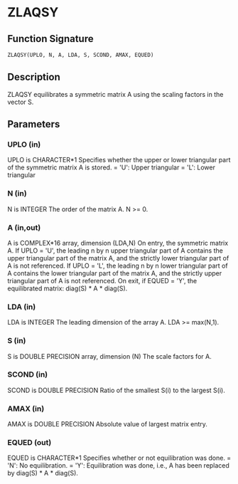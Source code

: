 # ZLAQSY

## Function Signature

```fortran
ZLAQSY(UPLO, N, A, LDA, S, SCOND, AMAX, EQUED)
```

## Description


 ZLAQSY equilibrates a symmetric matrix A using the scaling factors
 in the vector S.

## Parameters

### UPLO (in)

UPLO is CHARACTER*1 Specifies whether the upper or lower triangular part of the symmetric matrix A is stored. = 'U': Upper triangular = 'L': Lower triangular

### N (in)

N is INTEGER The order of the matrix A. N >= 0.

### A (in,out)

A is COMPLEX*16 array, dimension (LDA,N) On entry, the symmetric matrix A. If UPLO = 'U', the leading n by n upper triangular part of A contains the upper triangular part of the matrix A, and the strictly lower triangular part of A is not referenced. If UPLO = 'L', the leading n by n lower triangular part of A contains the lower triangular part of the matrix A, and the strictly upper triangular part of A is not referenced. On exit, if EQUED = 'Y', the equilibrated matrix: diag(S) * A * diag(S).

### LDA (in)

LDA is INTEGER The leading dimension of the array A. LDA >= max(N,1).

### S (in)

S is DOUBLE PRECISION array, dimension (N) The scale factors for A.

### SCOND (in)

SCOND is DOUBLE PRECISION Ratio of the smallest S(i) to the largest S(i).

### AMAX (in)

AMAX is DOUBLE PRECISION Absolute value of largest matrix entry.

### EQUED (out)

EQUED is CHARACTER*1 Specifies whether or not equilibration was done. = 'N': No equilibration. = 'Y': Equilibration was done, i.e., A has been replaced by diag(S) * A * diag(S).

